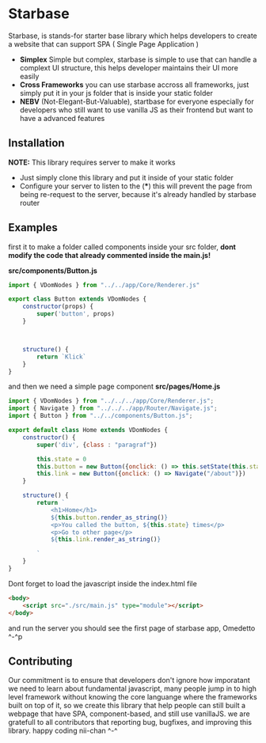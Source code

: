 # Starbase

Starbase, is stands-for starter base library which helps developers to create a website that can support SPA ( Single Page Application )

* **Simplex** Simple but complex, starbase is simple to use that can handle a complext UI structure, this helps developer maintains their UI more easily
* **Cross Frameworks** you can use starbase accross all frameworks, just simply put it in your js folder that is inside your static folder
* **NEBV** (Not-Elegant-But-Valuable), startbase for everyone especially for developers who still want to use vanilla JS as their frontend but want to have a advanced features


## Installation

**NOTE:** 
This library requires server to make it works

- Just simply clone this library and put it inside of your static folder
- Configure your server to listen to the (**\***) this will prevent the page from being re-request to the server, because it's already handled by starbase router

## Examples

first it to make a folder called components inside your src folder, **dont modify the code that already commented inside the main.js!**

**src/components/Button.js**
```js
import { VDomNodes } from "../../app/Core/Renderer.js"

export class Button extends VDomNodes {
    constructor(props) {
        super('button', props)
    }



    structure() {
        return `Klick`
    }
}

```

and then we need a simple page component
**src/pages/Home.js**
```js
import { VDomNodes } from "../../../app/Core/Renderer.js";
import { Navigate } from "../../../app/Router/Navigate.js";
import { Button } from "../../components/Button.js";

export default class Home extends VDomNodes {
    constructor() {
        super('div', {class : "paragraf"})

        this.state = 0
        this.button = new Button({onclick: () => this.setState(this.state + 1)})
        this.link = new Button({onclick: () => Navigate("/about")})
    }

    structure() {
        return `
            <h1>Home</h1>
            ${this.button.render_as_string()}
            <p>You called the button, ${this.state} times</p>
            <p>Go to other page</p>
            ${this.link.render_as_string()}

        `
    }
}
```

Dont forget to load the javascript inside the index.html file
```html
<body>
    <script src="./src/main.js" type="module"></script>
</body>
```

and run the server you should see the first page of starbase app, Omedetto ^-^p

## Contributing
Our commitment is to ensure that developers don't ignore how imporatant we need to learn about fundamental javascript, many people jump in to high level framework without knowing the core languange where the frameworks built on top of it, so we create this library that help people can still built a webpage that have SPA, component-based, and still use vanillaJS. we are gratefull to all contributors that reporting bug, bugfixes, and improving this library. happy coding nii-chan ^-^

